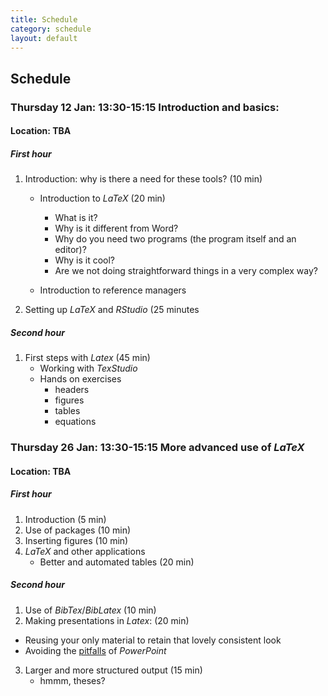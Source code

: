 ```yaml
---
title: Schedule
category: schedule
layout: default
---
```


## Schedule

### Thursday 12 Jan: 13:30-15:15 Introduction and basics:

#### Location: TBA

##### First hour

1.	Introduction: why is there a need for these tools? (10 min)
	- Introduction to *LaTeX* (20 min)
      + What is it? 
	  + Why is it different from Word?
      + Why do you need two programs (the program itself and an editor)?
      + Why is it cool?
      + Are we not doing straightforward things in a very complex way?
	
	- Introduction to reference managers
2. Setting up *LaTeX* and *RStudio* (25 minutes	

##### Second hour

1. First steps with *Latex* (45 min)
	- Working with *TexStudio*
	- Hands on exercises 
	  + headers
	  + figures
	  + tables 
	  + equations

### Thursday 26 Jan: 13:30-15:15 More advanced use of *LaTeX*

#### Location: TBA

##### First hour

1.  Introduction (5 min) 
2.	Use of packages (10 min)
3.  Inserting figures (10 min)
4.	*LaTeX* and other applications
	- Better and automated tables (20 min)

##### Second hour

1.	Use of *BibTex*/*BibLatex* (10 min)
2.	Making presentations in *Latex*: (20 min)
  - Reusing your only material to retain that lovely consistent look
  - Avoiding the [pitfalls](http://users.ha.uth.gr/tgd/pt0501/09/Tufte.pdf) of *PowerPoint* 
3.  Larger and more structured output (15 min)
	- hmmm, theses?
